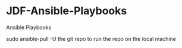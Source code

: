 # JDF-Ansible-Playbooks
Ansible Playbooks


sudo ansible-pull -U the git repo to run the repo on the local machine
